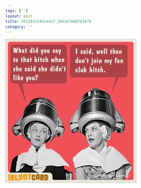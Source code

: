 ```yaml
---
tags: ['']
layout: post
title: 451303254914427_260167880781879
category: ''
---
```

![451303254914427_260167880781879](/uploads/2013-2-6-451303254914427_260167880781879.jpg)
